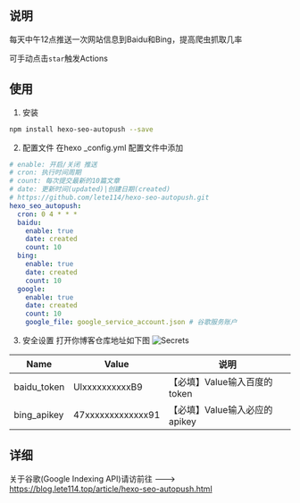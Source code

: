## 说明
每天中午12点推送一次网站信息到Baidu和Bing，提高爬虫抓取几率


可手动点击`star`触发Actions

## 使用
1. 安装
``` bash 
npm install hexo-seo-autopush --save
``` 

2. 配置文件
在hexo _config.yml 配置文件中添加
``` yml
# enable: 开启/关闭 推送
# cron: 执行时间周期
# count: 每次提交最新的10篇文章
# date: 更新时间(updated)|创建日期(created)
# https://github.com/lete114/hexo-seo-autopush.git
hexo_seo_autopush:
  cron: 0 4 * * *
  baidu:
    enable: true
    date: created 
    count: 10
  bing:
    enable: true
    date: created 
    count: 10
  google:
    enable: true
    date: created 
    count: 10
    google_file: google_service_account.json # 谷歌服务账户
```

3. 安全设置
打开你博客仓库地址如下图
![Secrets](https://cdn.jsdelivr.net/gh/lete114/CDN2@latest/img/Hexo-SEO-AutoPush/Secrets.png)

Name | Value | 说明
--- | ------ | ------
baidu_token | UlxxxxxxxxxxB9 | 【必填】Value输入百度的token
bing_apikey  | 47xxxxxxxxxxxxx91 | 【必填】Value输入必应的apikey

## 详细
关于谷歌(Google Indexing API)请访前往 --->
https://blog.lete114.top/article/hexo-seo-autopush.html
